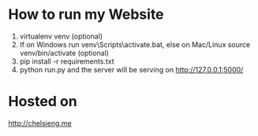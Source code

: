 # How to run my Website
1. virtualenv venv (optional)
2. If on Windows run venv\Scripts\activate.bat, else on Mac/Linux source venv/bin/activate (optional)
3. pip install -r requirements.txt
4. python run.py and the server will be serving on http://127.0.0.1:5000/

# Hosted on 
http://chelsieng.me

